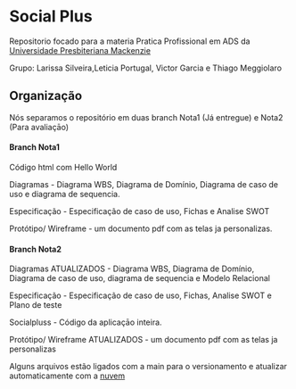 # Social Plus

Repositorio focado para a materia Pratica Profissional em ADS da [Universidade Presbiteriana Mackenzie](https://www.mackenzie.br)

Grupo: Larissa Silveira,Leticia Portugal, Victor Garcia e Thiago Meggiolaro

## Organização 

Nós separamos o repositório em  duas branch Nota1 (Já entregue) e Nota2 (Para avaliaçāo)

 #### Branch Nota1 
Código html com Hello World

Diagramas - Diagrama WBS, Diagrama de Domínio, Diagrama de caso de uso e diagrama de sequencia. 

Especificação - Especificação de caso de uso, Fichas e Analise SWOT

Protótipo/ Wireframe - um documento pdf com as telas ja personalizas. 

 #### Branch Nota2 


Diagramas ATUALIZADOS -  Diagrama WBS, Diagrama de Domínio, Diagrama de caso de uso, diagrama de sequencia e Modelo Relacional 

Especificação - Especificação de caso de uso, Fichas, Analise SWOT e Plano de teste

Socialpluss - Código da aplicaçāo inteira. 

Protótipo/ Wireframe ATUALIZADOS - um documento pdf com as telas ja personalizas


Alguns arquivos estão ligados com a main para o versionamento e atualizar automaticamente com a [nuvem](http://socialpluss.epizy.com/Socialpluss/social/index.php?home)
